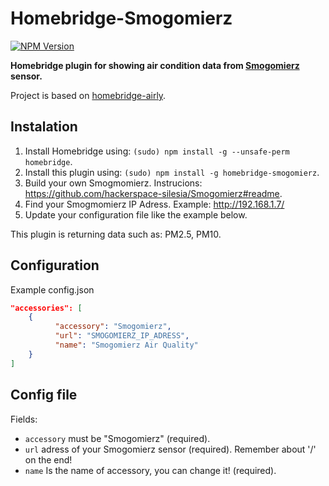 # Homebridge-Smogomierz
[![NPM Version](https://img.shields.io/npm/v/homebridge-smogomierz.svg)](https://www.npmjs.com/package/homebridge-smogomierz)

**Homebridge plugin for showing air condition data from [Smogomierz](https://github.com/hackerspace-silesia/Smogomierz) sensor.**

Project is based on [homebridge-airly](https://github.com/beniaminrychter/homebridge-airly).

## Instalation
1. Install Homebridge using: `(sudo) npm install -g --unsafe-perm homebridge`.
1. Install this plugin using: `(sudo) npm install -g homebridge-smogomierz`.
1. Build your own Smogmomierz. Instrucions: <https://github.com/hackerspace-silesia/Smogomierz#readme>.
1. Find your Smogmomierz IP Adress. Example: http://192.168.1.7/
1. Update your configuration file like the example below.

This plugin is returning data such as: PM2.5, PM10.

## Configuration
Example config.json

```json
"accessories": [
    {
          "accessory": "Smogomierz",
          "url": "SMOGOMIERZ_IP_ADRESS",
          "name": "Smogomierz Air Quality"
    }
]
```

## Config file
Fields:
- `accessory` must be "Smogomierz" (required).
- `url` adress of your Smogomierz sensor (required). Remember about '/' on the end!
- `name` Is the name of accessory, you can change it! (required).
